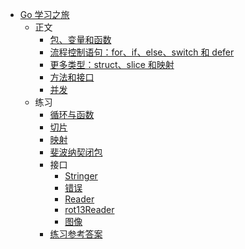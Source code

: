 

- [Go 学习之旅](A-tour-of-Go/README.md)
  - 正文
    - [包、变量和函数](A-tour-of-Go/Packages-variables-and-functions.md)
    - [流程控制语句：for、if、else、switch 和 defer](A-tour-of-Go/Flow-control-statements.md)
    - [更多类型：struct、slice 和映射](A-tour-of-Go/Structs-slices-and-maps.md)
    - [方法和接口](A-tour-of-Go/Methods-and-interfaces.md)
    - [并发](A-tour-of-Go/Concurrency.md)
  - 练习
    - [循环与函数](A-tour-of-Go/Exercise-loops-and-Functions.md)
    - [切片](A-tour-of-Go/Exercise-slices.md)
    - [映射](A-tour-of-Go/Exercise-maps.md)
    - [斐波纳契闭包](A-tour-of-Go/Exercise-fibonaci-closure.md)
    - 接口
      - [Stringer](A-tour-of-Go/Exercise-Stringer.md)
      - [错误](A-tour-of-Go/Exercise-errors.md)
      - [Reader](A-tour-of-Go/Exercise-Reader.md)
      - [rot13Reader](A-tour-of-Go/Exercise-rot13Reader.md)
      - [图像](A-tour-of-Go/Exercise-images.md)
    - [练习参考答案](A-tour-of-Go/Exercise-answer.md)
